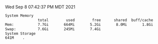Wed Sep  8 07:42:37 PM MDT 2021
```bash
System Memory
               total        used        free      shared  buff/cache   available
Mem:           7.7Gi       664Mi       5.2Gi       8.0Mi       1.8Gi       6.6Gi
Swap:          7.6Gi       245Mi       7.4Gi
System Storage
641M	.
```
```bash
